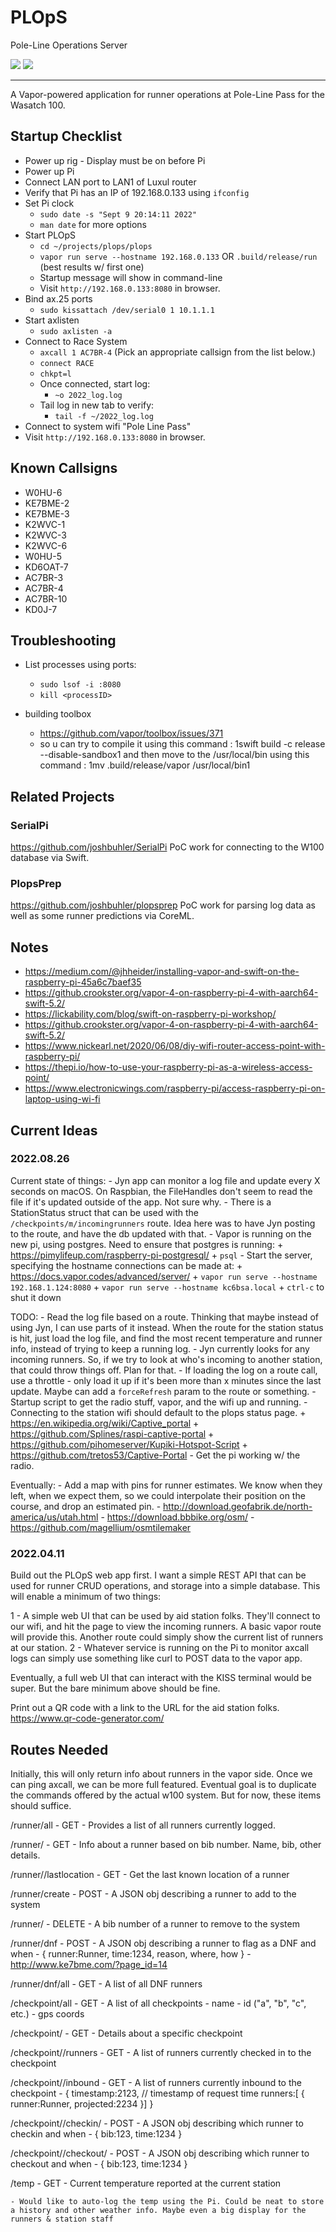 # PLOpS

Pole-Line Operations Server

![](http://img.shields.io/badge/license-MIT-brightgreen.svg)
![](http://img.shields.io/badge/swift-5.1-brightgreen.svg)

---

A Vapor-powered application for runner operations at Pole-Line Pass for the Wasatch 100.


## Startup Checklist

* Power up rig - Display must be on before Pi
* Power up Pi
* Connect LAN port to LAN1 of Luxul router
* Verify that Pi has an IP of 192.168.0.133 using `ifconfig`
* Set Pi clock
	* `sudo date -s "Sept 9 20:14:11 2022"`
	* `man date` for more options
* Start PLOpS
	* `cd ~/projects/plops/plops`
	* `vapor run serve --hostname 192.168.0.133` OR `.build/release/run` (best results w/ first one)
	* Startup message will show in command-line
	* Visit `http://192.168.0.133:8080` in browser.
* Bind ax.25 ports
	* `sudo kissattach /dev/serial0 1 10.1.1.1`
* Start axlisten
	* `sudo axlisten -a`
* Connect to Race System
	* `axcall 1 AC7BR-4` (Pick an appropriate callsign from the list below.)
	* `connect RACE`
	* `chkpt=l`
	* Once connected, start log:
		* `~o 2022_log.log`
	* Tail log in new tab to verify:
		* `tail -f ~/2022_log.log`
* Connect to system wifi "Pole Line Pass"
* Visit `http://192.168.0.133:8080` in browser.

## Known Callsigns

* W0HU-6
* KE7BME-2
* KE7BME-3
* K2WVC-1
* K2WVC-3
* K2WVC-6
* W0HU-5
* KD6OAT-7
* AC7BR-3
* AC7BR-4
* AC7BR-10
* KD0J-7

## Troubleshooting

- List processes using ports:
	+ `sudo lsof -i :8080`
	+ `kill <processID>`

- building toolbox
	+ https://github.com/vapor/toolbox/issues/371
	+ so u can try to compile it using this command : 1swift build -c release --disable-sandbox1
and then move to the /usr/local/bin using this command : 1mv .build/release/vapor /usr/local/bin1

## Related Projects

### SerialPi
https://github.com/joshbuhler/SerialPi
PoC work for connecting to the W100 database via Swift.

### PlopsPrep
https://github.com/joshbuhler/plopsprep
PoC work for parsing log data as well as some runner predictions via CoreML.



## Notes
* https://medium.com/@jhheider/installing-vapor-and-swift-on-the-raspberry-pi-45a6c7baef35
* https://github.crookster.org/vapor-4-on-raspberry-pi-4-with-aarch64-swift-5.2/
* https://lickability.com/blog/swift-on-raspberry-pi-workshop/
* https://github.crookster.org/vapor-4-on-raspberry-pi-4-with-aarch64-swift-5.2/
* https://www.nickearl.net/2020/06/08/diy-wifi-router-access-point-with-raspberry-pi/
* https://thepi.io/how-to-use-your-raspberry-pi-as-a-wireless-access-point/
* https://www.electronicwings.com/raspberry-pi/access-raspberry-pi-on-laptop-using-wi-fi



## Current Ideas

### 2022.08.26

Current state of things:
	- Jyn app can monitor a log file and update every X seconds on macOS. On Raspbian, the FileHandles don't seem to read the file if it's updated outside of the app. Not sure why.
	- There is a StationStatus struct that can be used with the `/checkpoints/m/incomingrunners` route. Idea here was to have Jyn posting to the route, and have the db updated with that.
	- Vapor is running on the new pi, using postgres. Need to ensure that postgres is running:
		+ https://pimylifeup.com/raspberry-pi-postgresql/
		+ `psql`
	- Start the server, specifying the hostname connections can be made at:
		+ https://docs.vapor.codes/advanced/server/
		+ `vapor run serve --hostname 192.168.1.124:8080`
		+ `vapor run serve --hostname kc6bsa.local`
		+ `ctrl-c` to shut it down

TODO:
	- Read the log file based on a route. Thinking that maybe instead of using Jyn, I can use parts of it instead. When the route for the station status is hit, just load the log file, and find the most recent temperature and runner info, instead of trying to keep a running log.
	- Jyn currently looks for any incoming runners. So, if we try to look at who's incoming to another station, that could throw things off. Plan for that.
	- If loading the log on a route call, use a throttle - only load it up if it's been more than x minutes since the last update. Maybe can add a `forceRefresh` param to the route or something.
	- Startup script to get the radio stuff, vapor, and the wifi up and running.
	- Connecting to the station wifi should default to the plops status page.
		+ https://en.wikipedia.org/wiki/Captive_portal
		+ https://github.com/Splines/raspi-captive-portal
		+ https://github.com/pihomeserver/Kupiki-Hotspot-Script
		+ https://github.com/tretos53/Captive-Portal
	- Get the pi working w/ the radio.
	
Eventually:
	- Add a map with pins for runner estimates. We know when they left, when we expect them, so we could interpolate their position on the course, and drop an estimated pin.
	- http://download.geofabrik.de/north-america/us/utah.html
	- https://download.bbbike.org/osm/
	- https://github.com/magellium/osmtilemaker


### 2022.04.11

Build out the PLOpS web app first. I want a simple REST API that can be used for runner CRUD operations, and storage into a simple database. This will enable a minimum of two things:

1 - A simple web UI that can be used by aid station folks. They'll connect to our wifi, and hit the page to view the incoming runners. A basic vapor route will provide this. Another route could simply show the current list of runners at our station.
2 - Whatever service is running on the Pi to monitor axcall logs can simply use something like curl to POST data to the vapor app.

Eventually, a full web UI that can interact with the KISS terminal would be super. But the bare minimum above should be fine.


Print out a QR code with a link to the URL for the aid station folks.
https://www.qr-code-generator.com/


## Routes Needed

Initially, this will only return info about runners in the vapor side. Once we can ping axcall, we can be more full featured. Eventual goal is to duplicate the commands offered by the actual w100 system. But for now, these items should suffice.

/runner/all
	- GET
	- Provides a list of all runners currently logged.

/runner/<bib>
	- GET
	- Info about a runner based on bib number. Name, bib, other details.

/runner/<bib>/lastlocation
	- GET
	- Get the last known location of a runner 

/runner/create
	- POST
	- A JSON obj describing a runner to add to the system

/runner/<bib>
	- DELETE
	- A bib number of a runner to remove to the system

/runner/dnf
	- POST
	- A JSON obj describing a runner to flag as a DNF and when
		- { runner:Runner, time:1234, reason, where, how }
		- http://www.ke7bme.com/?page_id=14

/runner/dnf/all
	- GET
	- A list of all DNF runners



/checkpoint/all
	- GET
	- A list of all checkpoints
		- name
		- id ("a", "b", "c", etc.)
		- gps coords

/checkpoint/<id>
	- GET
	- Details about a specific checkpoint

/checkpoint/<id>/runners
	- GET
	- A list of runners currently checked in to the checkpoint

/checkpoint/<id>/inbound
	- GET
	- A list of runners currently inbound to the checkpoint
		- {
			timestamp:2123, // timestamp of request time
			runners:[ { runner:Runner, projected:2234 }]
		}

/checkpoint/<id>/checkin/
	- POST
	- A JSON obj describing which runner to checkin and when
		- { bib:123, time:1234 }

/checkpoint/<id>/checkout/
	- POST
	- A JSON obj describing which runner to checkout and when
		- { bib:123, time:1234 }

/temp
	- GET
	- Current temperature reported at the current station

	- Would like to auto-log the temp using the Pi. Could be neat to store a history and other weather info. Maybe even a big display for the runners & station staff
